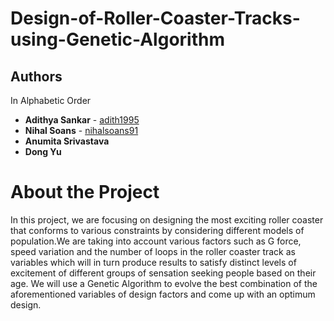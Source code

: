 # Design-of-Roller-Coaster-Tracks-using-Genetic-Algorithm


## Authors
In Alphabetic Order 
* **Adithya Sankar** - [adith1995](https://github.com/adith1995)
* **Nihal Soans** - [nihalsoans91](https://github.com/nihalsoans91)
* **Anumita Srivastava** 
* **Dong Yu** 

# About the Project

In this project, we are focusing on designing the most exciting roller coaster that conforms to various constraints by considering different models of population.We are taking into account various factors such as G force, speed variation and the number of loops in the roller coaster track as variables which will in turn produce results to satisfy distinct levels of excitement of different groups of sensation seeking people based on their age. We will use a Genetic Algorithm to evolve the best combination of the aforementioned variables of design factors and come up with an optimum design.
